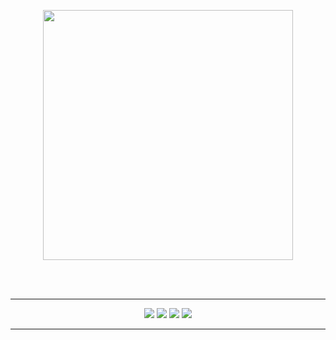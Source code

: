 <br><br>
<p align="center">
    <img width=400 src="https://github.com/psh0121/kukbi_frontendProject_self/assets/65241463/32231ad6-4b1c-49f5-8d51-cd05d283c5d0">
</p>
<br><br>

---
<p align="center">
<img src="https://img.shields.io/badge/Version-v 1.0.0-c86758?style=flat
"> 
<img src="https://img.shields.io/badge/JAVA-v 18.0.2.1-blue?style=flat
"> 
<img src="https://img.shields.io/badge/ORACLE-v%2011.2.0.2.0-F80000?style=flat
"> 
<img src="https://img.shields.io/badge/Apache%20Tomcat-v%208.5-F8DC75?style=flat
"> 
</p>

---